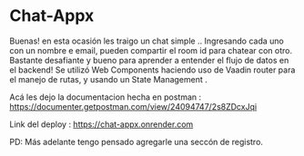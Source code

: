 # Chat-Appx

Buenas! en esta ocasión les traigo un chat simple .. Ingresando cada uno con un nombre e email, pueden compartir el room id para chatear con otro.
Bastante desafiante y bueno para aprender a entender el flujo de datos en el backend!
Se utilizó Web Components haciendo uso de Vaadin router para el manejo de rutas, y usando un State Management .

Acá les dejo la documentacion hecha en postman : https://documenter.getpostman.com/view/24094747/2s8ZDcxJqi

Link del deploy : https://chat-appx.onrender.com

PD: Más adelante tengo pensado agregarle una seccón de registro.
